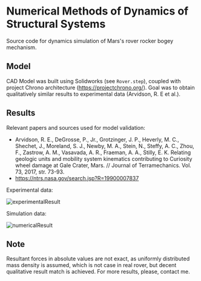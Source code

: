 # Numerical Methods of Dynamics of Structural Systems
Source code for dynamics simulation of  Mars's rover rocker bogey mechanism.

## Model
CAD Model was built using Solidworks (see `Rover.step`), coupled with project Chrono architecture (https://projectchrono.org/). Goal was to obtain qualitatively similar results to experimental data (Arvidson, R. E et al.).

## Results
Relevant papers and sources used for model validation:
- Arvidson, R. E., DeGrosse, P., Jr., Grotzinger, J. P., Heverly, M. C., Shechet, J.,
Moreland, S. J., Newby, M. A., Stein, N., Steffy, A. C., Zhou, F., Zastrow, A. M.,
Vasavada, A. R., Fraeman, A. A., Stilly, E. K. Relating geologic units and mobility
system kinematics contributing to Curiosity wheel damage at Gale Crater, Mars. //
Journal of Terramechanics. Vol. 73, 2017, str. 73-93.
- https://ntrs.nasa.gov/search.jsp?R=19900007837


Experimental data:

![experimentalResult](https://user-images.githubusercontent.com/58303666/95742190-e7939e80-0c8f-11eb-8eee-70b7c2096769.PNG)


Simulation data:

![numericalResult](https://user-images.githubusercontent.com/58303666/95742311-1578e300-0c90-11eb-8587-9336198d9c88.PNG)


## Note
Resultant forces in absolute values ​​are not exact, as uniformly distributed mass density is assumed, which is not case in real rover, but  decent qualitative result match is achieved.
For more results, please, contact me.
